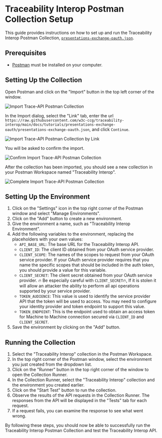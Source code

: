 # Traceability Interop Postman Collection Setup

This guide provides instructions on how to set up and run the Traceability Interop Postman Collection, [`presentations-exchange-oauth.json`](https://github.com/w3c-ccg/traceability-interop/blob/main/docs/tutorials/presentations-exchange-oauth/presentations-exchange-oauth.json).

## Prerequisites

- [Postman](https://www.postman.com/) must be installed on your computer.

## Setting Up the Collection

Open Postman and click on the "Import" button in the top left corner of the window.

![Import Trace-API Postman Collection](./resources/import-button.png)

In the Import dialog, select the "Link" tab, enter the url `https://raw.githubusercontent.com/w3c-ccg/traceability-interop/main/docs/tutorials/presentations-exchange-oauth/presentations-exchange-oauth.json`, and click `Continue`.

![Import Trace-API Postman Collection by Link](./resources/import-from-link.png)

You will be asked to confirm the import.

![Confirm Import Trace-API Postman Collection](./resources/confirm-import.png)

After the collection has been imported, you should see a new collection in your Postman Workspace named "Traceability Interop".

![Complete Import Trace-API Postman Collection](./resources/import-complete.png)

## Setting Up the Environment

1. Click on the "Settings" icon in the top right corner of the Postman window and select "Manage Environments".
2. Click on the "Add" button to create a new environment.
3. Give the environment a name, such as "Traceability Interop Environment".
4. Add the following variables to the environment, replacing the placeholders with your own values:
   - `API_BASE_URL`: The base URL for the Traceability Interop API.
   - `CLIENT_ID`: The client ID obtained from your OAuth service provider.
   - `CLIENT_SCOPE`: The names of the scopes to request from your OAuth service provider. If your OAuth service provider requires that you name the specific scopes that should be included in the auth token, you should provide a value for this variable.
   - `CLIENT_SECRET`: The client secret obtained from your OAuth service provider. 🔥 Be especially careful with `CLIENT_SECRET`🔥, If it is stolen it will allow an attacker the ability to perform all api operations supported by your service provider.
   - `TOKEN_AUDIENCE`: This value is used to identify the service provider API that the token will be used to access. You may need to configure your identity provider and token endpoint to support this value.
   - `TOKEN_ENDPOINT`:  This is the endpoint used to obtain an access token for Machine to Machine connection secured via <code>CLIENT_ID</code> and <code>CLIENT_SECRET</code>.
5. Save the environment by clicking on the "Add" button.

## Running the Collection

1. Select the "Traceability Interop" collection in the Postman Workspace.
2. In the top right corner of the Postman window, select the environment you just created from the dropdown list.
3. Click on the "Runner" button in the top right corner of the window to open the Collection Runner.
4. In the Collection Runner, select the "Traceability Interop" collection and the environment you created earlier.
5. Click on the "Start Test" button to run the collection.
6. Observe the results of the API requests in the Collection Runner. The responses from the API will be displayed in the "Tests" tab for each request.
7. If a request fails, you can examine the response to see what went wrong.

By following these steps, you should now be able to successfully run the Traceability Interop Postman Collection and test the Traceability Interop API.
